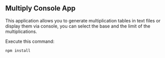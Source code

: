 

## Multiply Console App

This application allows you to generate multiplication tables in text files or display them via console, you can select the base and the limit of the multiplications.

Execute this command:

```
npm install
```